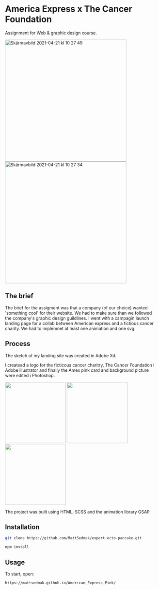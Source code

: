 

# America Express x The Cancer Foundation

Assignment for Web & graphic design course.

<img width="400" alt="Skärmavbild 2021-04-21 kl  10 27 49" src="https://user-images.githubusercontent.com/62596608/115523010-e9689b00-a28c-11eb-84d0-92bab6131976.png"> <img width="400" alt="Skärmavbild 2021-04-21 kl  10 27 34" src="https://user-images.githubusercontent.com/62596608/115522757-ad353a80-a28c-11eb-9ad8-fef399ae12c0.png">


## The brief

The brief for the assigment was that a company (of our choice) wanted 'something cool' for their website. We had to make sure than we followed the company's graphic design guildlines. I went with a campagin launch landing page for a collab between American express and a fictious cancer charity. We had to implemnet at least one animation and one svg.

## Process

The sketch of my landing site was created in Adobe Xd.

I createad a logo for the ficticous cancer charitry, The Cancer Foundation i Adobe illustrator and finally the Amex pink card and background picture were edited i Photoshop.

<img width="200"  src="https://user-images.githubusercontent.com/62596608/115519735-c4265d80-a289-11eb-9bf1-2b88c63d7294.png">   <img width="200" src="https://user-images.githubusercontent.com/62596608/115519802-d3a5a680-a289-11eb-9550-a212b451e10e.png">   <img width="200" src="https://user-images.githubusercontent.com/62596608/115521406-6bf05b00-a28b-11eb-89d6-16d96a9a6c46.jpg">


The project was built using HTML, SCSS and the animation library GSAP.

## Installation

```bash
git clone https://github.com/MattSedmak/expert-octo-pancake.git

npm install
```

## Usage

To start, open:

```
https://mattsedmak.github.io/American_Express_Pink/
```

